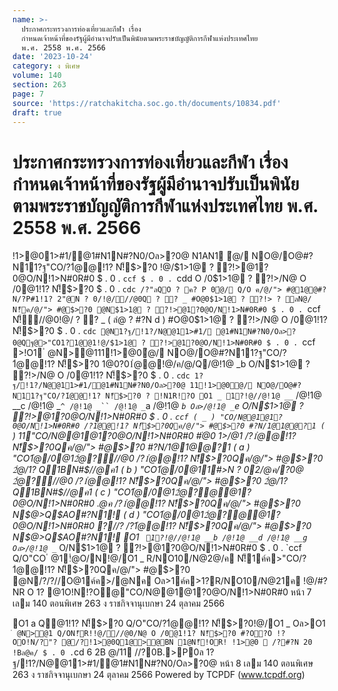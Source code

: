 ```yaml
---
name: >-
  ประกาศกระทรวงการท่องเที่ยวและกีฬา เรื่อง
  กำหนดเจ้าหน้าที่ของรัฐผู้มีอำนาจปรับเป็นพินัยตามพระราชบัญญัติการกีฬาแห่งประเทศไทย
  พ.ศ. 2558 พ.ศ. 2566
date: '2023-10-24'
category: ง พิเศษ
volume: 140
section: 263
page: 7
source: 'https://ratchakitcha.soc.go.th/documents/10834.pdf'
draft: true
---
```


# ประกาศกระทรวงการท่องเที่ยวและกีฬา เรื่อง กำหนดเจ้าหน้าที่ของรัฐผู้มีอำนาจปรับเป็นพินัยตามพระราชบัญญัติการกีฬาแห่งประเทศไทย พ.ศ. 2558 พ.ศ. 2566

!1>@01>#1/@1#N1N#?N0/Oล>?0@ N1AN1 ํ@/ NO@/O@#?N11?ฐ"CO/?1ํ@@!1? N!็$>?0 !@/$1>1@ ? ?!>@1?0@O/N!1>N#0R#0 $ . 0 . `ccf $ . 0 . `cdd O /0$1>1@ ? ?!>/N@ O /0@1!1? N!็$>?0 $ . 0 . `cdc /?"ลQO ? ค? P 0ํ@/ Q/O ค/@/"> #@1@@#?N/?P#1!1? 2"@N ? 0/!@///@0Q ? ? _ #O@0$1>1@ ? ?!> ? ลN@/ N!็ค/@/"> #@$>?0 @N$1>1@ ? ?!>@1?0@O/N!1>N#0R#0 $ . 0 . `ccf N!็//@0!@/ ? ? _ ( ลํ@ ? #?N d ) #O@0$1>1@ ? ?!>/N@ O /0@1!1? N!็$>?0 $ . 0 . `cdc @N1?ฐ/!1?/N@@11>#1/ @1#N1N#?N0/Oล>?0@Qฐ@>"CO1?1@@1!@/$1>1@ ? ?!>@1?0@O/N!1>N#0R#0 $ . 0 . `ccf >!O1 ํ @N>@111!1>@0ํ@/ NO@/O@#?N11?ฐ"CO/?1ํ@@!1? N!็$>?0 1@0?01ํ@@!@/ค/@/Q/@!1@ _b O/N$1>1@ ? ?!>/N@ O /0@1!1? N!็$>?0 $ . 0 . `cdc 1?ฐ/!1?/N@@11>#1/@1#N1N#?N0/Oล>?0@ 11!1>@0ํ@/ NO@/O@#?N11?ฐ"CO/?1ํ@@!1? N!็$>?0 ? !N1R!?O O1 _ 1?!@//@!1@ __` /@!1@ __c /@!1@ _`^ /@!1@ _`` /@!1@ _`a /@!1@ _`b Oล>/@!1@ _`e O/N$1>1@ ? ?!>@1?0@O/N!1>N#0R#0 $ . 0 . `ccf ( _ ) "CO/N@@1@1?0@O/N!1>N#0R#0 /?1ํ@@!1? N!็$>?0Qค/@/"> #@$>?0 #?N/1@1@@?1 ( ` ) 11"CO/N@@1@1?0@O/N!1>N#0R#0 #่@0 1>/@1 /?1ํ@@!1? N!็$>?0Qค/@/"> #@$>?0 #?N/1@1@@?1 ( a ) "CO1ํ@/0@12ํ@?//@0 /?1ํ@@!1? N!็$>?0Qค/@/"> #@$>?0 2ํ@/1? Q1BN#$//@ค1 ( b ) "CO1ํ@/0@11#>N ? 02/@ค/?0@ 2ํ@?//@0 /?1ํ@@!1? N!็$>?0Qค/@/"> #@$>?0 2ํ@/1? Q1BN#$//@ค1 ( c ) "CO1ํ@/0@12ํ@?@@1?0@O/N!1>N#0R#0 .@ค /?1ํ@@!1? N!็$>?0Qค/@/"> #@$>?0 N$@>Q$AO#?N1! ( d ) "CO1ํ@/0@12ํ@?@@1?0@O/N!1>N#0R#0 ?//? /?1ํ@@!1? N!็$>?0Qค/@/"> #@$>?0 N$@>Q$AO#?N1! O1 ` 1?!@//@!1@ __b /@!1@ __d /@!1@ __g Oล>/@!1@ _`_ O/N$1>1@ ? ?!>@1?0@O/N!1>N#0R#0 $ . 0 . `ccf Q/O"CO ํ @1!ํ@O/N!@/O1 _ R/NO10/N@2@/ค N!็1ค์ค>"CO/?1ํ@@!1? N!็$>?0Qค/@/"> #@$>?0 @N/?/?//O@1ค์ค>/@Nค Oล>1ค์ค>1?R/NO10/N@21ค !@/#?NR O 1? @1O!N!?O@"CO/N@@1@1?0@O/N!1>N#0R#0 หน้า 7 เลม 140 ตอนพิเศษ 263 ง ราชกิจจานุเบกษา 24 ตุลาคม 2566

O1 a Q@1!1? N!็$>?0 Q/O"CO/?1ํ@@!1? N!็$>?0!@/O1 _ Oล>O1 ` ํ @N>@1 Q/ON!็R!!@///@0/N@ O /0@1!1? N!็$>?0 #?O?O !?OO!N/?"? @/?!1>@0Q1@>@BN 1@N!็!OR! !1>@0  /?#?N 20 !Bล@ค/ $ . 0 . `cd 6 2B @/11 //?0B.>P0ล 1?ฐ/!1?/N@@11>#1/@1#N1N#?N0/Oล>?0@ หน้า 8 เลม 140 ตอนพิเศษ 263 ง ราชกิจจานุเบกษา 24 ตุลาคม 2566 Powered by TCPDF (www.tcpdf.org)
